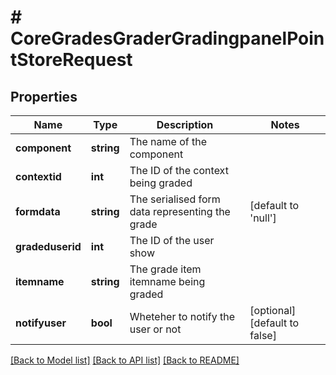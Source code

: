 # # CoreGradesGraderGradingpanelPointStoreRequest

## Properties

Name | Type | Description | Notes
------------ | ------------- | ------------- | -------------
**component** | **string** | The name of the component |
**contextid** | **int** | The ID of the context being graded |
**formdata** | **string** | The serialised form data representing the grade | [default to 'null']
**gradeduserid** | **int** | The ID of the user show |
**itemname** | **string** | The grade item itemname being graded |
**notifyuser** | **bool** | Wheteher to notify the user or not | [optional] [default to false]

[[Back to Model list]](../../README.md#models) [[Back to API list]](../../README.md#endpoints) [[Back to README]](../../README.md)
